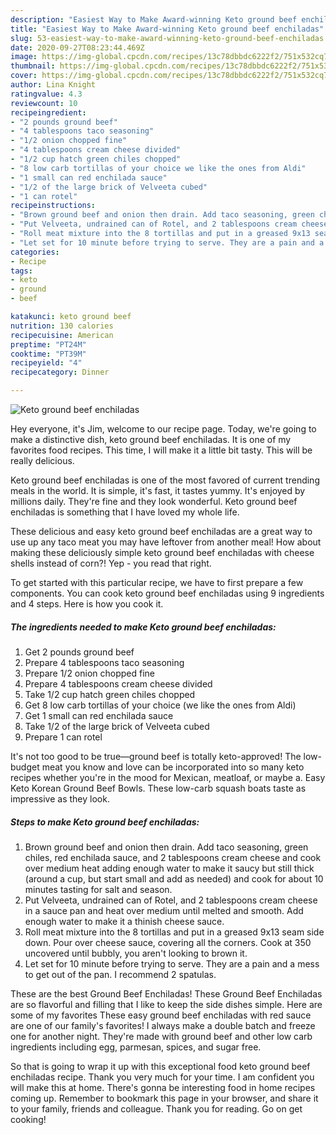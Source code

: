 ```yaml
---
description: "Easiest Way to Make Award-winning Keto ground beef enchiladas"
title: "Easiest Way to Make Award-winning Keto ground beef enchiladas"
slug: 53-easiest-way-to-make-award-winning-keto-ground-beef-enchiladas
date: 2020-09-27T08:23:44.469Z
image: https://img-global.cpcdn.com/recipes/13c78dbbdc6222f2/751x532cq70/keto-ground-beef-enchiladas-recipe-main-photo.jpg
thumbnail: https://img-global.cpcdn.com/recipes/13c78dbbdc6222f2/751x532cq70/keto-ground-beef-enchiladas-recipe-main-photo.jpg
cover: https://img-global.cpcdn.com/recipes/13c78dbbdc6222f2/751x532cq70/keto-ground-beef-enchiladas-recipe-main-photo.jpg
author: Lina Knight
ratingvalue: 4.3
reviewcount: 10
recipeingredient:
- "2 pounds ground beef"
- "4 tablespoons taco seasoning"
- "1/2 onion chopped fine"
- "4 tablespoons cream cheese divided"
- "1/2 cup hatch green chiles chopped"
- "8 low carb tortillas of your choice we like the ones from Aldi"
- "1 small can red enchilada sauce"
- "1/2 of the large brick of Velveeta cubed"
- "1 can rotel"
recipeinstructions:
- "Brown ground beef and onion then drain. Add taco seasoning, green chiles, red enchilada sauce, and 2 tablespoons cream cheese and cook over medium heat adding enough water to make it saucy but still thick (around a cup, but start small and add as needed) and cook for about 10 minutes tasting for salt and season."
- "Put Velveeta, undrained can of Rotel, and 2 tablespoons cream cheese in a sauce pan and heat over medium until melted and smooth. Add enough water to make it a thinish cheese sauce."
- "Roll meat mixture into the 8 tortillas and put in a greased 9x13 seam side down. Pour over cheese sauce, covering all the corners. Cook at 350 uncovered until bubbly, you aren&#39;t looking to brown it."
- "Let set for 10 minute before trying to serve. They are a pain and a mess to get out of the pan. I recommend 2 spatulas."
categories:
- Recipe
tags:
- keto
- ground
- beef

katakunci: keto ground beef 
nutrition: 130 calories
recipecuisine: American
preptime: "PT24M"
cooktime: "PT39M"
recipeyield: "4"
recipecategory: Dinner

---
```



![Keto ground beef enchiladas](https://img-global.cpcdn.com/recipes/13c78dbbdc6222f2/751x532cq70/keto-ground-beef-enchiladas-recipe-main-photo.jpg)

Hey everyone, it's Jim, welcome to our recipe page. Today, we're going to make a distinctive dish, keto ground beef enchiladas. It is one of my favorites food recipes. This time, I will make it a little bit tasty. This will be really delicious.

Keto ground beef enchiladas is one of the most favored of current trending meals in the world. It is simple, it's fast, it tastes yummy. It's enjoyed by millions daily. They're fine and they look wonderful. Keto ground beef enchiladas is something that I have loved my whole life.

These delicious and easy keto ground beef enchiladas are a great way to use up any taco meat you may have leftover from another meal! How about making these deliciously simple keto ground beef enchiladas with cheese shells instead of corn?! Yep - you read that right.


To get started with this particular recipe, we have to first prepare a few components. You can cook keto ground beef enchiladas using 9 ingredients and 4 steps. Here is how you cook it.

<!--inarticleads1-->

##### The ingredients needed to make Keto ground beef enchiladas:

1. Get 2 pounds ground beef
1. Prepare 4 tablespoons taco seasoning
1. Prepare 1/2 onion chopped fine
1. Prepare 4 tablespoons cream cheese divided
1. Take 1/2 cup hatch green chiles chopped
1. Get 8 low carb tortillas of your choice (we like the ones from Aldi)
1. Get 1 small can red enchilada sauce
1. Take 1/2 of the large brick of Velveeta cubed
1. Prepare 1 can rotel


It&#39;s not too good to be true—ground beef is totally keto-approved! The low-budget meat you know and love can be incorporated into so many keto recipes whether you&#39;re in the mood for Mexican, meatloaf, or maybe a. Easy Keto Korean Ground Beef Bowls. These low-carb squash boats taste as impressive as they look. 

<!--inarticleads2-->

##### Steps to make Keto ground beef enchiladas:

1. Brown ground beef and onion then drain. Add taco seasoning, green chiles, red enchilada sauce, and 2 tablespoons cream cheese and cook over medium heat adding enough water to make it saucy but still thick (around a cup, but start small and add as needed) and cook for about 10 minutes tasting for salt and season.
1. Put Velveeta, undrained can of Rotel, and 2 tablespoons cream cheese in a sauce pan and heat over medium until melted and smooth. Add enough water to make it a thinish cheese sauce.
1. Roll meat mixture into the 8 tortillas and put in a greased 9x13 seam side down. Pour over cheese sauce, covering all the corners. Cook at 350 uncovered until bubbly, you aren&#39;t looking to brown it.
1. Let set for 10 minute before trying to serve. They are a pain and a mess to get out of the pan. I recommend 2 spatulas.


These are the best Ground Beef Enchiladas! These Ground Beef Enchiladas are so flavorful and filling that I like to keep the side dishes simple. Here are some of my favorites These easy ground beef enchiladas with red sauce are one of our family&#39;s favorites! I always make a double batch and freeze one for another night. They&#39;re made with ground beef and other low carb ingredients including egg, parmesan, spices, and sugar free. 

So that is going to wrap it up with this exceptional food keto ground beef enchiladas recipe. Thank you very much for your time. I am confident you will make this at home. There's gonna be interesting food in home recipes coming up. Remember to bookmark this page in your browser, and share it to your family, friends and colleague. Thank you for reading. Go on get cooking!
